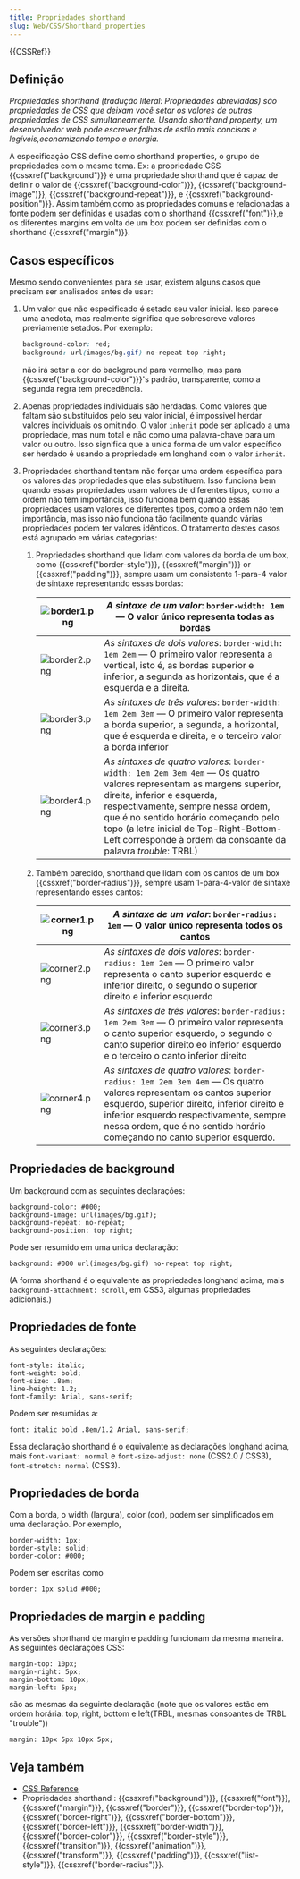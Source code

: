 ```yaml
---
title: Propriedades shorthand
slug: Web/CSS/Shorthand_properties
---
```


{{CSSRef}}

## Definição

_Propriedades shorthand (tradução literal: Propriedades abreviadas) são propriedades de CSS que deixam você setar os valores de outras propriedades de CSS simultaneamente. Usando shorthand property, um desenvolvedor web pode escrever folhas de estilo mais concisas e legíveis,economizando tempo e energia._

A especificação CSS define como shorthand properties, o grupo de propriedades com o mesmo tema. Ex: a propriedade CSS {{cssxref("background")}} é uma propriedade shorthand que é capaz de definir o valor de {{cssxref("background-color")}}, {{cssxref("background-image")}}, {{cssxref("background-repeat")}}, e {{cssxref("background-position")}}. Assim também,como as propriedades comuns e relacionadas a fonte podem ser definidas e usadas com o shorthand {{cssxref("font")}},e os diferentes margins em volta de um box podem ser definidas com o shorthand {{cssxref("margin")}}.

## Casos específicos

Mesmo sendo convenientes para se usar, existem alguns casos que precisam ser analisados antes de usar:

1. Um valor que não especificado é setado seu valor inicial. Isso parece uma anedota, mas realmente significa que sobrescreve valores previamente setados. Por exemplo:

   ```css
   background-color: red;
   background: url(images/bg.gif) no-repeat top right;
   ```

   não irá setar a cor do background para vermelho, mas para {{cssxref("background-color")}}'s padrão, transparente, como a segunda regra tem precedência.

2. Apenas propriedades individuais são herdadas. Como valores que faltam são substituidos pelo seu valor inicial, é impossivel herdar valores individuais os omitindo. O valor `inherit` pode ser aplicado a uma propriedade, mas num total e não como uma palavra-chave para um valor ou outro. Isso significa que a unica forma de um valor específico ser herdado é usando a propriedade em longhand com o valor `inherit`.
3. Propriedades shorthand tentam não forçar uma ordem específica para os valores das propriedades que elas substituem. Isso funciona bem quando essas propriedades usam valores de diferentes tipos, como a ordem não tem importância, isso funciona bem quando essas propriedades usam valores de diferentes tipos, como a ordem não tem importância, mas isso não funciona tão facilmente quando várias propriedades podem ter valores idênticos. O tratamento destes casos está agrupado em várias categorias:

   1. Propriedades shorthand que lidam com valores da borda de um box, como {{cssxref("border-style")}}, {{cssxref("margin")}} or {{cssxref("padding")}}, sempre usam um consistente 1-para-4 valor de sintaxe representando essas bordas:

      | ![border1.png](/files/3646/border1.png) | _A sintaxe de um valor_: `border-width: 1em` — O valor único representa todas as bordas                                                                                                                                                                                                                                                      |
      | --------------------------------------- | -------------------------------------------------------------------------------------------------------------------------------------------------------------------------------------------------------------------------------------------------------------------------------------------------------------------------------------------- |
      | ![border2.png](/files/3647/border2.png) | _As sintaxes de dois valores_: `border-width: 1em 2em` — O primeiro valor representa a vertical, isto é, as bordas superior e inferior, a segunda as horizontais, que é a esquerda e a direita.                                                                                                                                              |
      | ![border3.png](/files/3648/border3.png) | _As sintaxes de três valores_: `border-width: 1em 2em 3em` — O primeiro valor representa a borda superior, a segunda, a horizontal, que é esquerda e direita, e o terceiro valor a borda inferior                                                                                                                                            |
      | ![border4.png](/files/3649/border4.png) | _As sintaxes de quatro valores_: `border-width: 1em 2em 3em 4em` — Os quatro valores representam as margens superior, direita, inferior e esquerda, respectivamente, sempre nessa ordem, que é no sentido horário começando pelo topo (a letra inicial de Top-Right-Bottom-Left corresponde à ordem da consoante da palavra _trouble_: TRBL) |

   2. Também parecido, shorthand que lidam com os cantos de um box {{cssxref("border-radius")}}, sempre usam 1-para-4-valor de sintaxe representando esses cantos:

      | ![corner1.png](/files/3650/corner1.png) | _A sintaxe de um valor_: `border-radius: 1em` — O valor único representa todos os cantos                                                                                                                                                                                                  |
      | --------------------------------------- | ----------------------------------------------------------------------------------------------------------------------------------------------------------------------------------------------------------------------------------------------------------------------------------------- |
      | ![corner2.png](/files/3651/corner2.png) | _As sintaxes de dois valores_: `border-radius: 1em 2em` — O primeiro valor representa o canto superior esquerdo e inferior direito, o segundo o superior direito e inferior esquerdo                                                                                                      |
      | ![corner3.png](/files/3652/corner3.png) | _As sintaxes de três valores_: `border-radius: 1em 2em 3em` — O primeiro valor representa o canto superior esquerdo, o segundo o canto superior direito eo inferior esquerdo e o terceiro o canto inferior direito                                                                        |
      | ![corner4.png](/files/3653/corner4.png) | _As sintaxes de quatro valores_: `border-radius: 1em 2em 3em 4em` — Os quatro valores representam os cantos superior esquerdo, superior direito, inferior direito e inferior esquerdo respectivamente, sempre nessa ordem, que é no sentido horário começando no canto superior esquerdo. |

## Propriedades de background

Um background com as seguintes declarações:

```
background-color: #000;
background-image: url(images/bg.gif);
background-repeat: no-repeat;
background-position: top right;
```

Pode ser resumido em uma unica declaração:

```
background: #000 url(images/bg.gif) no-repeat top right;
```

(A forma shorthand é o equivalente as propriedades longhand acima, mais `background-attachment: scroll`, em CSS3, algumas propriedades adicionais.)

## Propriedades de fonte

As seguintes declarações:

```
font-style: italic;
font-weight: bold;
font-size: .8em;
line-height: 1.2;
font-family: Arial, sans-serif;
```

Podem ser resumidas a:

```
font: italic bold .8em/1.2 Arial, sans-serif;
```

Essa declaração shorthand é o equivalente as declarações longhand acima, mais `font-variant: normal` e `font-size-adjust: none` (CSS2.0 / CSS3), `font-stretch: normal` (CSS3).

## Propriedades de borda

Com a borda, o width (largura), color (cor), podem ser simplificados em uma declaração. Por exemplo,

```
border-width: 1px;
border-style: solid;
border-color: #000;
```

Podem ser escritas como

```
border: 1px solid #000;
```

## Propriedades de margin e padding

As versões shorthand de margin e padding funcionam da mesma maneira. As seguintes declarações CSS:

```
margin-top: 10px;
margin-right: 5px;
margin-bottom: 10px;
margin-left: 5px;
```

são as mesmas da seguinte declaração (note que os valores estão em ordem horária: top, right, bottom e left(TRBL, mesmas consoantes de TRBL "trouble"))

```
margin: 10px 5px 10px 5px;
```

## Veja também

- [CSS Reference](/pt-BR/docs/CSS/CSS_Reference)
- Propriedades shorthand : {{cssxref("background")}}, {{cssxref("font")}}, {{cssxref("margin")}}, {{cssxref("border")}}, {{cssxref("border-top")}}, {{cssxref("border-right")}}, {{cssxref("border-bottom")}}, {{cssxref("border-left")}}, {{cssxref("border-width")}}, {{cssxref("border-color")}}, {{cssxref("border-style")}}, {{cssxref("transition")}}, {{cssxref("animation")}}, {{cssxref("transform")}}, {{cssxref("padding")}}, {{cssxref("list-style")}}, {{cssxref("border-radius")}}.
